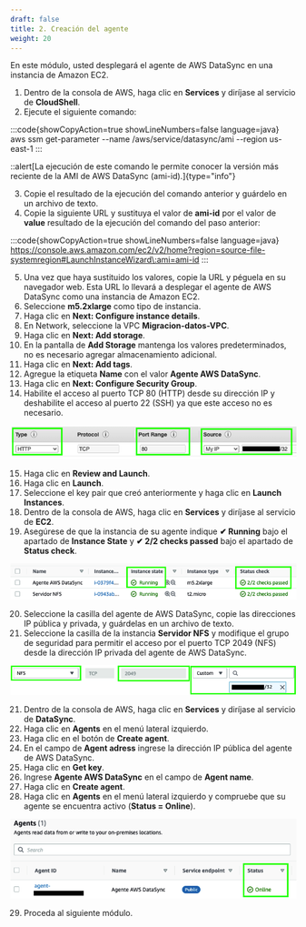 ```yaml
---
draft: false
title: 2. Creación del agente
weight: 20
---
```

En este módulo, usted desplegará el agente de AWS DataSync en una instancia de Amazon EC2.

1. Dentro de la consola de AWS, haga clic en **Services** y diríjase al servicio de **CloudShell**.
2. Ejecute el siguiente comando:

:::code{showCopyAction=true showLineNumbers=false language=java}
aws ssm get-parameter --name /aws/service/datasync/ami --region us-east-1
:::

::alert[La ejecución de este comando le permite conocer la versión más reciente de la AMI de AWS DataSync (ami-id).]{type="info"}

3. Copie el resultado de la ejecución del comando anterior y guárdelo en un archivo de texto.
4. Copie la siguiente URL y sustituya el valor de **ami-id** por el valor de **value** resultado de la ejecución del comando del paso anterior:

:::code{showCopyAction=true showLineNumbers=false language=java}
https://console.aws.amazon.com/ec2/v2/home?region=source-file-systemregion#LaunchInstanceWizard\:ami=ami-id
:::

5. Una vez que haya sustituido los valores, copie la URL y péguela en su navegador web. Esta URL lo llevará a desplegar el agente de AWS DataSync como una instancia de Amazon EC2.
6. Seleccione **m5.2xlarge** como tipo de instancia.
7. Haga clic en **Next: Configure instance details**.
8. En Network, seleccione la VPC **Migracion-datos-VPC**.
9. Haga clic en **Next: Add storage**.
10. En la pantalla de **Add Storage** mantenga los valores predeterminados, no es necesario agregar almacenamiento adicional.
11. Haga clic en **Next: Add tags**.
12. Agregue la etiqueta **Name** con el valor **Agente AWS DataSync**.
13. Haga clic en **Next: Configure Security Group**.
14. Habilite el acceso al puerto TCP 80 (HTTP) desde su dirección IP y deshabilite el acceso al puerto 22 (SSH) ya que este acceso no es necesario.

![Puerto TCP 80 - HTTP](/static/images/ds/puerto80.png)

15. Haga clic en **Review and Launch**.
16. Haga clic en **Launch**.
17. Seleccione el key pair que creó anteriormente y haga clic en **Launch Instances**.
18. Dentro de la consola de AWS, haga clic en **Services** y diríjase al servicio de **EC2**.
19. Asegúrese de que la instancia de su agente indique **<span style="color\:green">✔ Running**</span> bajo el apartado de **Instance State** y **<span style="color\:green">✔ 2/2 checks passed**</span> bajo el apartado de **Status check**.

![Status check passed (2/2)](/static/images/ds/statuscheck.png)

20. Seleccione la casilla del agente de AWS DataSync, copie las direcciones IP pública y privada, y guárdelas en un archivo de texto.
21. Seleccione la casilla de la instancia **Servidor NFS** y modifique el grupo de seguridad para permitir el acceso por el puerto TCP 2049 (NFS) desde la dirección IP privada del agente de AWS DataSync.

![Habilitar puerto 2049](/static/images/ds/puerto2049.png)

21. Dentro de la consola de AWS, haga clic en **Services** y diríjase al servicio de **DataSync**.
22. Haga clic en **Agents** en el menú lateral izquierdo.
23. Haga clic en el botón de **Create agent**.
24. En el campo de **Agent adress** ingrese la dirección IP pública del agente de AWS DataSync.
25. Haga clic en **Get key**.
26. Ingrese **Agente AWS DataSync** en el campo de **Agent name**.
27. Haga clic en **Create agent**.
28. Haga clic en **Agents** en el menú lateral izquierdo y compruebe que su agente se encuentra activo (**Status = Online**).


![Agente en línea](/static/images/ds/agenteenlinea.png)

29. Proceda al siguiente módulo.